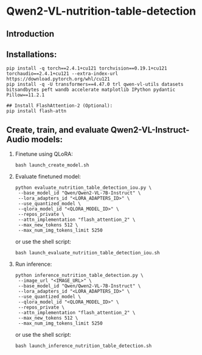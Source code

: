 # Qwen2-VL-nutrition-table-detection

## Introduction

## Installations:
```
pip install -q torch==2.4.1+cu121 torchvision==0.19.1+cu121 torchaudio==2.4.1+cu121 --extra-index-url https://download.pytorch.org/whl/cu121
pip install -q -U transformers==4.47.0 trl qwen-vl-utils datasets bitsandbytes peft wandb accelerate matplotlib IPython pydantic Pillow==11.2.1 
```
```
## Install FlashAttention-2 (Optional):
pip install flash-attn
```

## Create, train, and evaluate Qwen2-VL-Instruct-Audio models:
1. Finetune using QLoRA:
   ```
   bash launch_create_model.sh
   ```
2. Evaluate finetuned model:
   ```
   python evaluate_nutrition_table_detection_iou.py \
    --base_model_id "Qwen/Qwen2-VL-7B-Instruct" \
    --lora_adapters_id "<LORA_ADAPTERS_ID>" \
    --use_quantized_model \
    --qlora_model_id "<QLORA_MODEL_ID>" \
    --repos_private \
    --attn_implementation "flash_attention_2" \
    --max_new_tokens 512 \
    --max_num_img_tokens_limit 5250
   ```
   or use the shell script:
   ```
   bash launch_evaluate_nutrition_table_detection_iou.sh
   ```
3. Run inference:
   ```
   python inference_nutrition_table_detection.py \
    --image_url "<IMAGE_URL>" \
    --base_model_id "Qwen/Qwen2-VL-7B-Instruct" \
    --lora_adapters_id "<LORA_ADAPTERS_ID>" \
    --use_quantized_model \
    --qlora_model_id "<QLORA_MODEL_ID>" \
    --repos_private \
    --attn_implementation "flash_attention_2" \
    --max_new_tokens 512 \
    --max_num_img_tokens_limit 5250
   ```
   or use the shell script:
   ```
   bash launch_inference_nutrition_table_detection.sh
   ```
